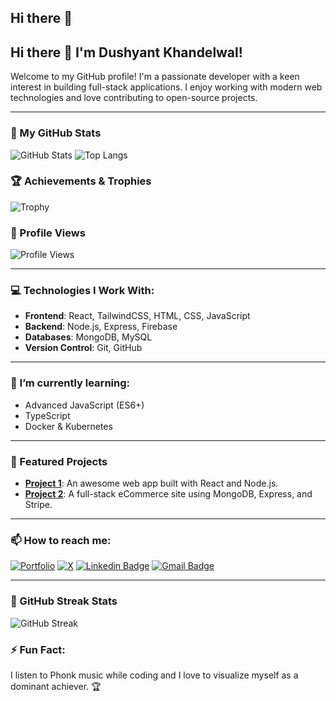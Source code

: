## Hi there 👋

<!--
**dushyant4665/dushyant4665** is a ✨ _special_ ✨ repository because its `README.md` (this file) appears on your GitHub profile.

Here are some ideas to get you started:

- 🔭 I’m currently working on ...
- 🌱 I’m currently learning ...
- 👯 I’m looking to collaborate on ...
- 🤔 I’m looking for help with ...
- 💬 Ask me about ...
- 📫 How to reach me: ...
- 😄 Pronouns: ...
- ⚡ Fun fact: ...
-->
## Hi there 👋 I'm Dushyant Khandelwal!

Welcome to my GitHub profile! I'm a passionate developer with a keen interest in building full-stack applications. I enjoy working with modern web technologies and love contributing to open-source projects.

---

### 🌟 My GitHub Stats
![GitHub Stats](https://github-readme-stats.vercel.app/api?username=dushyant4665&show_icons=true&theme=radical)
![Top Langs](https://github-readme-stats.vercel.app/api/top-langs/?username=dushyant4665&layout=compact&theme=radical)

### 🏆 Achievements & Trophies
![Trophy](https://github-profile-trophy.vercel.app/?username=dushyant4665&theme=radical&no-frame=true&margin-w=15&margin-h=15)

### 👀 Profile Views
![Profile Views](https://komarev.com/ghpvc/?username=dushyant4665&color=brightgreen&style=flat-square)

---

### 💻 Technologies I Work With:
- **Frontend**: React, TailwindCSS, HTML, CSS, JavaScript
- **Backend**: Node.js, Express, Firebase
- **Databases**: MongoDB, MySQL
- **Version Control**: Git, GitHub

---

### 🌱 I’m currently learning:
- Advanced JavaScript (ES6+)
- TypeScript
- Docker & Kubernetes

---

### 🌟 Featured Projects
- [**Project 1**](link): An awesome web app built with React and Node.js.
- [**Project 2**](link): A full-stack eCommerce site using MongoDB, Express, and Stripe.

---

### 📫 How to reach me:
[![Portfolio](https://img.shields.io/badge/-Portfolio-24292e?style=flat-square&logo=google-chrome&logoColor=white&link=https://dushyantkhandelwal.in)](https://dushyantkhandelwal.in)
[![X](https://img.shields.io/badge/-X-1DA1F2?style=flat-square&logo=x&logoColor=white&link=https://x.com/dushyant4665)](https://x.com/dushyant4665)
[![Linkedin Badge](https://img.shields.io/badge/-Dushyant_Khandelwal-blue?style=flat-square&logo=Linkedin&logoColor=white&link=https://www.linkedin.com/in/dushyant-khandelwal-516319221/)](https://www.linkedin.com/in/dushyant-khandelwal-516319221/)
[![Gmail Badge](https://img.shields.io/badge/-dushyant.email@gmail.com-c14438?style=flat-square&logo=Gmail&logoColor=white&link=mailto:dushyant.email@gmail.com)](mailto:dushyant.email@gmail.com)

---

### 🎉 GitHub Streak Stats
![GitHub Streak](https://github-readme-streak-stats.herokuapp.com/?user=dushyant4665&theme=radical)

### ⚡ Fun Fact:
I listen to Phonk music while coding and I love to visualize myself as a dominant achiever. 🏆
